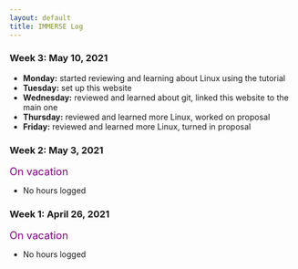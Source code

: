 ```yaml
---
layout: default
title: IMMERSE Log
---
```


### Week 3: May 10, 2021

* **Monday:** started reviewing and learning about Linux using the tutorial
* **Tuesday:** set up this website
* **Wednesday:** reviewed and learned about git, linked this website to the main one
* **Thursday:** reviewed and learned more Linux, worked on proposal
* **Friday:** reviewed and learned more Linux, turned in proposal

### Week 2: May 3, 2021

<span style="color:purple; font-size:1.3em;">On vacation</span>
* No hours logged

### Week 1: April 26, 2021

<span style="color:purple; font-size:1.3em;">On vacation</span>
* No hours logged 

